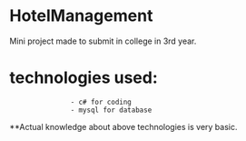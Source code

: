 # HotelManagement
Mini project made to submit in college in 3rd year.
# technologies used:
                   - c# for coding
                   - mysql for database
                   
**Actual knowledge about above technologies is very basic.
